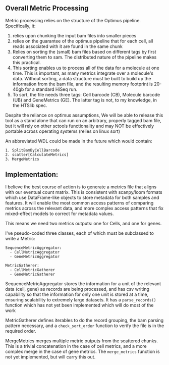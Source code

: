 ## Overall Metric Processing
Metric processing relies on the structure of the Optimus pipeline. Specifically, it:

1. relies upon chunking the input bam files into smaller pieces
2. relies on the guarantee of the optimus pipeline that for each cell, all reads associated with it
are found in the same chunk
3. Relies on sorting the (small) bam files based on different tags by first converting them to sam. 
The distributed nature of the pipeline makes this practical.
4. This sorting enables us to process all of the data for a molecule at one time. This is important, 
as many metrics integrate over a molecule's data. Without sorting, a data structure must be built to 
build up the information from the bam file, and the resulting memory footprint is 20-40gb for a 
standard HiSeq run.  
5. To sort, the file needs three tags: Cell barcode (CB), Molecule barcode (UB) and GeneMetrics (GE). The 
latter tag is not, to my knowledge, in the HTSlib spec. 

Despite the reliance on optimus assumptions, We will be able to release this tool as a stand alone 
that can run on an arbitrary, properly tagged bam file, but it will rely on other sctools 
functionality and may NOT be effectively portable across operating systems (relies on linux sort)

An abbreviated WDL could be made in the future which would contain: 

```
1. SplitBamByCellBarcode
2. scatter[CalculateMetrics]
3. MergeMetrics
```

## Implementation: 

I believe the best course of action is to generate a metrics file that aligns with our eventual 
count matrix. This is consistent with scanpy/loom formats which use DataFrame-like objects to store
metadata for both samples and features. It will enable the most common access patterns of comparing
metrics across the relevant data, and more complex access patterns that fix mixed-effect models to 
correct for metadata values. 

This means we need two metrics outputs: one for Cells, and one for genes. 

I've pseudo-coded three classes, each of which must be subclassed to write a Metric: 
```
SequenceMetricAggregator:
  - CellMetricAggregator
  - GeneMetricAggregator

MetricGatherer:
  - CellMetricGatherer
  - GeneMetricGatherer
```

SequenceMetricAggregator stores the information for a unit of the relevant data (cell, gene) as records are
being processed, and has csv writing capability so that the information for only one unit is stored
at a time, ensuring scalability to extremely large datasets. It has a `parse_records()` function 
which has not yet been implemented which will do most of the work

MetricGatherer defines iterables to do the record grouping, the bam parsing pattern necessary, 
and a `check_sort_order` function to verify the file is in the required order. 

MergeMetrics merges multiple metric outputs from the scattered chunks. This is a trivial 
concatenation in the case of cell metrics, and a more complex merge in the case of gene metrics. The
`merge_metrics` function is not yet implemented, but will carry this out. 


